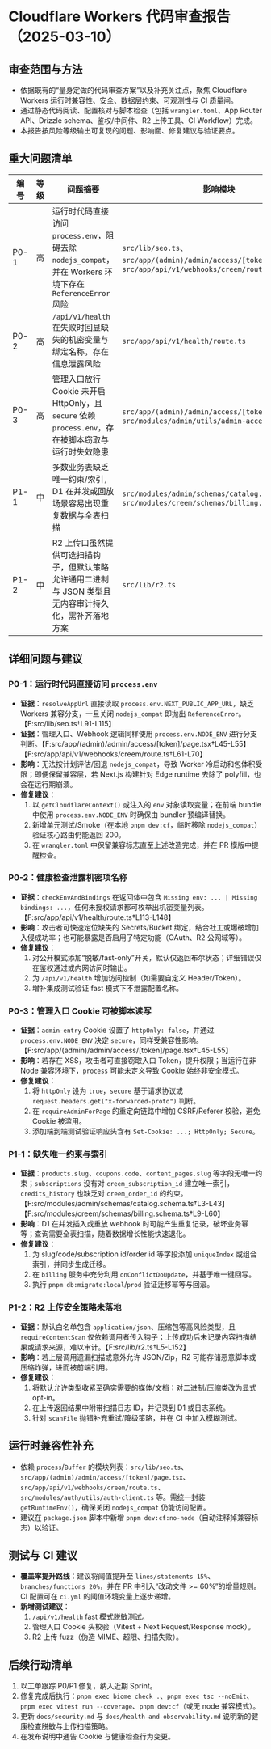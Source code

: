 # Cloudflare Workers 代码审查报告（2025-03-10）

## 审查范围与方法
- 依据既有的“量身定做的代码审查方案”以及补充关注点，聚焦 Cloudflare Workers 运行时兼容性、安全、数据层约束、可观测性与 CI 质量闸。
- 通过静态代码阅读、配置核对与脚本检查（包括 `wrangler.toml`、App Router API、Drizzle schema、鉴权/中间件、R2 上传工具、CI Workflow）完成。
- 本报告按风险等级输出可复现的问题、影响面、修复建议与验证要点。

## 重大问题清单
| 编号 | 等级 | 问题摘要 | 影响模块 |
| ---- | ---- | -------- | -------- |
| P0-1 | 高 | 运行时代码直接访问 `process.env`，阻碍去除 `nodejs_compat`，并在 Workers 环境下存在 `ReferenceError` 风险 | `src/lib/seo.ts`、`src/app/(admin)/admin/access/[token]/page.tsx`、`src/app/api/v1/webhooks/creem/route.ts` |
| P0-2 | 高 | `/api/v1/health` 在失败时回显缺失的机密变量与绑定名称，存在信息泄露风险 | `src/app/api/v1/health/route.ts` |
| P0-3 | 高 | 管理入口放行 Cookie 未开启 HttpOnly，且 `secure` 依赖 `process.env`，存在被脚本窃取与运行时失效隐患 | `src/app/(admin)/admin/access/[token]/page.tsx`、`src/modules/admin/utils/admin-access.ts` |
| P1-1 | 中 | 多数业务表缺乏唯一约束/索引，D1 在并发或回放场景容易出现重复数据与全表扫描 | `src/modules/admin/schemas/catalog.schema.ts`、`src/modules/creem/schemas/billing.schema.ts` |
| P1-2 | 中 | R2 上传口虽然提供可选扫描钩子，但默认策略允许通用二进制与 JSON 类型且无内容审计持久化，需补齐落地方案 | `src/lib/r2.ts` |

## 详细问题与建议

### P0-1：运行时代码直接访问 `process.env`
- **证据**：`resolveAppUrl` 直接读取 `process.env.NEXT_PUBLIC_APP_URL`，缺乏 Workers 兼容分支，一旦关闭 `nodejs_compat` 即抛出 `ReferenceError`。【F:src/lib/seo.ts†L91-L115】
- **证据**：管理入口、Webhook 逻辑同样使用 `process.env.NODE_ENV` 进行分支判断。【F:src/app/(admin)/admin/access/[token]/page.tsx†L45-L55】【F:src/app/api/v1/webhooks/creem/route.ts†L61-L70】
- **影响**：无法按计划评估/回退 `nodejs_compat`，导致 Worker 冷启动和包体积受限；即便保留兼容层，若 Next.js 构建针对 Edge runtime 去除了 polyfill，也会在运行期崩溃。
- **修复建议**：
  1. 以 `getCloudflareContext()` 或注入的 `env` 对象读取变量；在前端 bundle 中使用 `process.env.NODE_ENV` 时确保由 bundler 预编译替换。
  2. 新增单元测试/Smoke（在本地 `pnpm dev:cf`，临时移除 `nodejs_compat`）验证核心路由仍能返回 200。
  3. 在 `wrangler.toml` 中保留兼容标志直至上述改造完成，并在 PR 模版中提醒检查。

### P0-2：健康检查泄露机密项名称
- **证据**：`checkEnvAndBindings` 在返回体中包含 `Missing env: ... | Missing bindings: ...`，任何未授权请求都可枚举出机密变量列表。【F:src/app/api/v1/health/route.ts†L113-L148】
- **影响**：攻击者可快速定位缺失的 Secrets/Bucket 绑定，结合社工或爆破增加入侵成功率；也可能暴露是否启用了特定功能（OAuth、R2 公网域等）。
- **修复建议**：
  1. 对公开模式添加“脱敏/fast-only”开关，默认仅返回布尔状态；详细错误仅在鉴权通过或内网访问时输出。
  2. 为 `/api/v1/health` 增加访问控制（如需要自定义 Header/Token）。
  3. 增补集成测试验证 fast 模式下不泄露配置名称。

### P0-3：管理入口 Cookie 可被脚本读写
- **证据**：`admin-entry` Cookie 设置了 `httpOnly: false`，并通过 `process.env.NODE_ENV` 决定 `secure`，同样受兼容性影响。【F:src/app/(admin)/admin/access/[token]/page.tsx†L45-L55】
- **影响**：若存在 XSS，攻击者可直接窃取入口 Token，提升权限；当运行在非 Node 兼容环境下，`process` 可能未定义导致 Cookie 始终非安全模式。
- **修复建议**：
  1. 将 `httpOnly` 设为 `true`，`secure` 基于请求协议或 `request.headers.get("x-forwarded-proto")` 判断。
  2. 在 `requireAdminForPage` 的重定向链路中增加 CSRF/Referer 校验，避免 Cookie 被滥用。
  3. 添加端到端测试验证响应头含有 `Set-Cookie: ...; HttpOnly; Secure`。

### P1-1：缺失唯一约束与索引
- **证据**：`products.slug`、`coupons.code`、`content_pages.slug` 等字段无唯一约束；`subscriptions` 没有对 `creem_subscription_id` 建立唯一索引，`credits_history` 也缺乏对 `creem_order_id` 的约束。【F:src/modules/admin/schemas/catalog.schema.ts†L3-L43】【F:src/modules/creem/schemas/billing.schema.ts†L9-L60】
- **影响**：D1 在并发插入或重放 webhook 时可能产生重复记录，破坏业务幂等；查询需要全表扫描，随着数据增长性能快速退化。
- **修复建议**：
  1. 为 slug/code/subscription id/order id 等字段添加 `uniqueIndex` 或组合索引，并同步生成迁移。
  2. 在 `billing` 服务中充分利用 `onConflictDoUpdate`，并基于唯一键回写。
  3. 执行 `pnpm db:migrate:local`/`prod` 验证迁移幂等与回滚。

### P1-2：R2 上传安全策略未落地
- **证据**：默认白名单包含 `application/json`、压缩包等高风险类型，且 `requireContentScan` 仅依赖调用者传入钩子；上传成功后未记录内容扫描结果或请求来源，难以审计。【F:src/lib/r2.ts†L5-L152】
- **影响**：若上层调用遗漏扫描或意外允许 JSON/Zip，R2 可能存储恶意脚本或压缩炸弹，进而被前端引用。
- **修复建议**：
  1. 将默认允许类型收紧至确实需要的媒体/文档；对二进制/压缩类改为显式 opt-in。
  2. 在上传返回结果中附带扫描日志 ID，并记录到 D1 或日志系统。
  3. 针对 `scanFile` 抛错补充重试/降级策略，并在 CI 中加入模糊测试。

## 运行时兼容性补充
- 依赖 `process`/`Buffer` 的模块列表：`src/lib/seo.ts`、`src/app/(admin)/admin/access/[token]/page.tsx`、`src/app/api/v1/webhooks/creem/route.ts`、`src/modules/auth/utils/auth-client.ts` 等。需统一封装 `getRuntimeEnv()`，确保关闭 `nodejs_compat` 仍能访问配置。
- 建议在 `package.json` 脚本中新增 `pnpm dev:cf:no-node`（自动注释掉兼容标志）以验证。

## 测试与 CI 建议
- **覆盖率提升路线**：建议将阈值提升至 `lines/statements 15%`、`branches/functions 20%`，并在 PR 中引入“改动文件 >= 60%”的增量规则。CI 配置可在 `ci.yml` 的阈值环境变量上逐步递增。
- **新增测试建议**：
  1. `/api/v1/health` fast 模式脱敏测试。
  2. 管理入口 Cookie 头校验（Vitest + Next Request/Response mock）。
  3. R2 上传 fuzz（伪造 MIME、超限、扫描失败）。

## 后续行动清单
1. 以工单跟踪 P0/P1 修复，纳入近期 Sprint。
2. 修复完成后执行：`pnpm exec biome check .`、`pnpm exec tsc --noEmit`、`pnpm exec vitest run --coverage`、`pnpm dev:cf`（或无 node 兼容模式）。
3. 更新 `docs/security.md` 与 `docs/health-and-observability.md` 说明新的健康检查脱敏与上传扫描策略。
4. 在发布说明中通告 Cookie 与健康检查行为变更。
